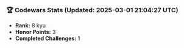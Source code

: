 ### 🏆 Codewars Stats (Updated: 2025-03-01 21:04:27 UTC)

- **Rank:** 8 kyu
- **Honor Points:** 3
- **Completed Challenges:** 1
